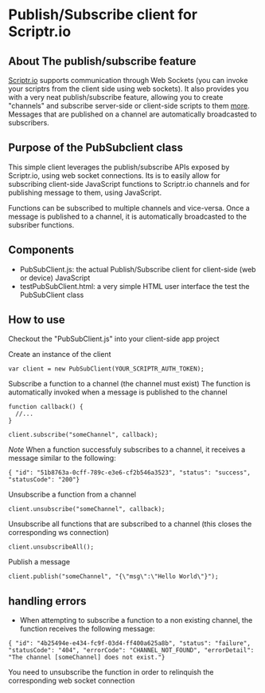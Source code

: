 # Publish/Subscribe client for Scriptr.io

## About The publish/subscribe feature
[Scriptr.io](http://www.scriptr.io) supports communication through Web Sockets (you can invoke your scriptrs from the client 
side using web sockets). It also provides you with a very neat publish/subscribe feature, allowing you to create "channels" 
and subscribe server-side or client-side scripts to them [more](http://www.scriptr.io/documentation). Messages that are 
published on a channel are automatically broadcasted to subscribers.

## Purpose of the PubSubclient class
This simple client leverages the publish/subscribe APIs exposed by Scriptr.io, using web socket connections.
Its is to easily allow for subscribing client-side JavaScript functions to Scriptr.io channels and for publishing
message to them, using JavaScript.

Functions can be subscribed to multiple channels and vice-versa. Once a message is published to a channel, 
it is automatically broadcasted to the subsriber functions.

## Components

- PubSubClient.js: the actual Publish/Subscribe client for client-side (web or device) JavaScript
- testPubSubClient.html: a very simple HTML user interface the test the PubSubClient class

## How to use
Checkout the "PubSubClient.js" into your client-side app project

Create an instance of the client
```
var client = new PubSubClient(YOUR_SCRIPTR_AUTH_TOKEN);
```
Subscribe a function to a channel (the channel must exist)
The function is automatically invoked when a message is published to the channel
```
function callback() {
  //...
}

client.subscribe("someChannel", callback);
```
*Note* When a function successfuly subscribes to a channel, it receives a message similar to the following:
```
{ "id": "51b8763a-0cff-789c-e3e6-cf2b546a3523", "status": "success", "statusCode": "200"}
```
Unsubscribe a function from a channel
```
client.unsubscribe("someChannel", callback);
```
Unsubscribe all functions that are subscribed to a channel (this closes the corresponding ws connection)
```
client.unsubscribeAll();
```
Publish a message 
```
client.publish("someChannel", "{\"msg\":\"Hello World\"}");
```

## handling errors 
- When attempting to subscribe a function to a non existing channel, the function receives the following message:
```
{ "id": "4b25494e-e434-fc9f-03d4-ff400a625a8b", "status": "failure", "statusCode": "404", "errorCode": "CHANNEL_NOT_FOUND", "errorDetail": "The channel [someChannel] does not exist."}
```
You need to unsubscribe the function in order to relinquish the corresponding web socket connection


